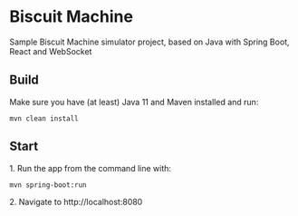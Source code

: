 # Biscuit Machine

Sample Biscuit Machine simulator project, based on Java with Spring Boot, React and WebSocket

## Build

Make sure you have (at least) Java 11 and Maven installed and run: 

`mvn clean install`

## Start
1. Run the app from the command line with:

`mvn spring-boot:run`

2. Navigate to http://localhost:8080
